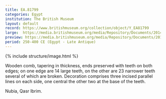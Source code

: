 ```yaml
---
title: EA.81799
categories: Egypt
institution: The British Museum
layout: default
record: https://www.britishmuseum.org/collection/object/Y_EA81799
large:  https://media.britishmuseum.org/media/Repository/Documents/2014_11/5_12/41d42d2b_e745_4738_97bf_a3da00c65f95/mid_01195975_001.jpg
preview: https://media.britishmuseum.org/media/Repository/Documents/2014_11/5_12/41d42d2b_e745_4738_97bf_a3da00c65f95/small_01195975_001.jpg
period: 250-400 CE (Egypt - Late Antique)
---
```

{% include structure/image.html %}

Wooden comb, tapering in thickness, ends preserved with teeth on both edges; on one edge are 14 large teeth, on the other are 23 narrower teeth several of which are broken. Decoration comprises three incised parallel lines on each side, one central the other two at the base of the teeth.


Nubia, Qasr Ibrim.
